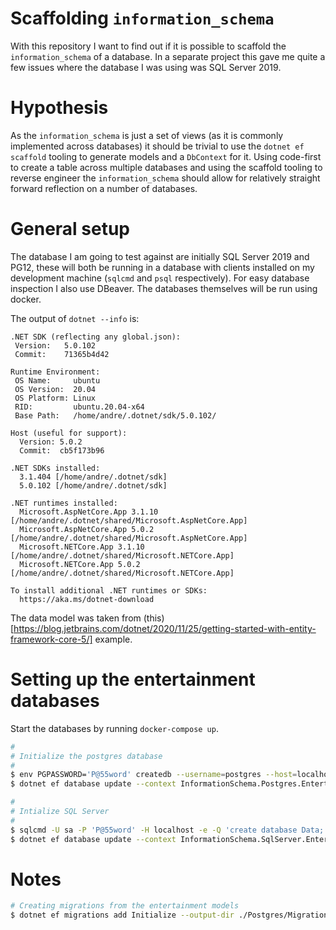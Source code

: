 # Scaffolding `information_schema`

With this repository I want to find out if it is possible to scaffold the `information_schema` of a database. In a separate project this gave me quite a few issues where the database I was using was SQL Server 2019.

# Hypothesis

As the `information_schema` is just a set of views (as it is commonly implemented across databases) it should be trivial to use the `dotnet ef scaffold` tooling to generate models and a `DbContext` for it. Using code-first to create a table across multiple databases and using the scaffold tooling to reverse engineer the `information_schema` should allow for relatively straight forward reflection on a number of databases.

# General setup

The database I am going to test against are initially SQL Server 2019 and PG12, these will both be running in a database with clients installed on my development machine (`sqlcmd` and `psql` respectively). For easy database inspection I also use DBeaver. The databases themselves will be run using docker.

The output of `dotnet --info` is:
```
.NET SDK (reflecting any global.json):
 Version:   5.0.102
 Commit:    71365b4d42

Runtime Environment:
 OS Name:     ubuntu
 OS Version:  20.04
 OS Platform: Linux
 RID:         ubuntu.20.04-x64
 Base Path:   /home/andre/.dotnet/sdk/5.0.102/

Host (useful for support):
  Version: 5.0.2
  Commit:  cb5f173b96

.NET SDKs installed:
  3.1.404 [/home/andre/.dotnet/sdk]
  5.0.102 [/home/andre/.dotnet/sdk]

.NET runtimes installed:
  Microsoft.AspNetCore.App 3.1.10 [/home/andre/.dotnet/shared/Microsoft.AspNetCore.App]
  Microsoft.AspNetCore.App 5.0.2 [/home/andre/.dotnet/shared/Microsoft.AspNetCore.App]
  Microsoft.NETCore.App 3.1.10 [/home/andre/.dotnet/shared/Microsoft.NETCore.App]
  Microsoft.NETCore.App 5.0.2 [/home/andre/.dotnet/shared/Microsoft.NETCore.App]

To install additional .NET runtimes or SDKs:
  https://aka.ms/dotnet-download
```

The data model was taken from (this)[https://blog.jetbrains.com/dotnet/2020/11/25/getting-started-with-entity-framework-core-5/] example.

# Setting up the entertainment databases

Start the databases by running `docker-compose up`.

```bash
#
# Initialize the postgres database
#
$ env PGPASSWORD='P@55word' createdb --username=postgres --host=localhost --echo entertainment
$ dotnet ef database update --context InformationSchema.Postgres.EntertainmentContext

#
# Intialize SQL Server
#
$ sqlcmd -U sa -P 'P@55word' -H localhost -e -Q 'create database Data;'
$ dotnet ef database update --context InformationSchema.SqlServer.EntertainmentContext
```



# Notes

```bash
# Creating migrations from the entertainment models
$ dotnet ef migrations add Initialize --output-dir ./Postgres/Migrations --context InformationSchema.Postgres.EntertainmentContext
```




